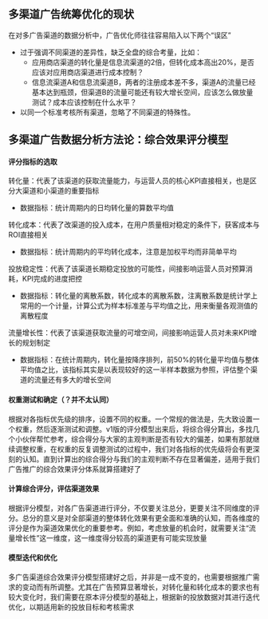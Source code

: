 ## 多渠道广告统筹优化的现状
在对多广告渠道的数据分析中，广告优化师往往容易陷入以下两个“误区”
- 过于强调不同渠道的差异性，缺乏全盘的综合考量，比如：
  - 应用商店渠道的转化量是信息流渠道的2倍，但转化成本高出20%，是否应该对应用商店渠道进行成本控制？
  - 信息流渠道A和信息流渠道B，两者的注册成本差不多，渠道A的流量已经基本达到瓶颈，但渠道B的流量可能还有较大增长空间，应该怎么做放量测试？成本应该控制在什么水平？
- 以同一个标准考核所有渠道，忽略了不同渠道的特殊性。

## 多渠道广告数据分析方法论：综合效果评分模型
#### 评分指标的选取
转化量：代表了该渠道的获取流量能力，与运营人员的核心KPI直接相关，也是区分大渠道和小渠道的重要指标
  - 数据指标：统计周期内的日均转化量的算数平均值

转化成本：代表了改渠道的投入成本，在用户质量相对稳定的条件下，获客成本与ROI直接相关
  - 数据指标：统计周期内的平均转化成本，注意是加权平均而非简单平均

投放稳定性：代表了该渠道长期稳定投放的可能性，间接影响运营人员对预算消耗，KPI完成的进度把控
  - 数据指标：转化量的离散系数，转化成本的离散系数，注离散系数是统计学上常用的一个计量，计算公式为样本标准差与平均值之比，用来衡量各观测值的离散程度

流量增长性：代表了该渠道获取流量的可增空间，间接影响运营人员对未来KPI增长的规划制定
  - 数据指标：在统计周期内，转化量按降序排列，前50%的转化量平均值与整体平均值之比，该指标其实是以表现较好的这一半样本数据为参照，评估整个渠道的流量还有多大的增长空间

#### 权重测试和确定（？并不太认同）
根据对各指标优先级的排序，设置不同的权重。一个常规的做法是，先大致设置一个权重，然后逐渐测试和调整。v1版的评分模型出来后，将综合得分算出，多找几个小伙伴帮忙参考，综合得分与大家的主观判断是否有较大的偏差，如果有那就继续调整权重，在权重的反复调整测试的过程中，我们对各指标的优先级将会有更深刻的认知。直到计算出的综合得分与我们的主观判断不存在显著偏差，适用于我们广告推广的综合效果评分体系就算搭建好了

#### 计算综合评分，评估渠道效果
根据评分模型，对各广告渠道进行评分，不仅要关注总分，更要关注不同维度的评分。总分的意义是对全部渠道的整体转化效果有更全面和准确的认知，而各维度的评分是作为渠道效果优化的重要参考。例如，考虑放量的机会时，就需要关注“流量增长性”这一维度，这一维度得分较高的渠道更有可能实现放量

#### 模型迭代和优化
多广告渠道综合效果评分模型搭建好之后，并非是一成不变的，也需要根据推广需求的变动而有所调整。尤其在广告预算显著增长，对转化量和转化成本的要求也有较大变化时，我们需要在原本评分模型的基础上，根据新的投放数据对其进行迭代优化，以期适用新的投放目标和考核需求
